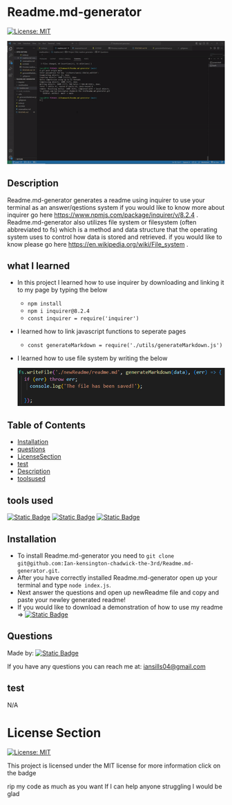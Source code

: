 # Readme.md-generator

[![License: MIT](https://img.shields.io/badge/License-MIT-yellow.svg)](https://opensource.org/licenses/MIT) 


![readme.md-generator](./images/readme%20generator%20gif.gif)


## Description


Readme.md-generator generates a readme using inquirer to use your terminal as an answer/qestions system if you would like to know more about inquirer 
go here https://www.npmjs.com/package/inquirer/v/8.2.4 . 
Readme.md-generator also utilizes file system or filesystem (often abbreviated to fs) which is a method and data structure that the operating system uses to control how data is stored and retrieved. if you would like to know please go here https://en.wikipedia.org/wiki/File_system .


## what I learned

 * In this project I learned how to use inquirer by downloading and linking it to my page by typing the below
    * `npm install`
    * `npm i inquirer@8.2.4`
    * `const inquirer = require('inquirer')` 
 * I learned how to link javascript functions to seperate pages 
    * `const generateMarkdown = require('./utils/generateMarkdown.js')`
 * I learned how to use file system by writing the below
     
     ![filessystemexample](./images/file%20system.PNG)

## Table of Contents

* [Installation](#installation)
* [questions](#questions)
* [LicenseSection](#license-section)
* [test](#test)
* [Description](#description)
* [toolsused](#tools-used)

## tools used
[![Static Badge](https://img.shields.io/badge/node.js-red)](https://nodejs.org/en/download) 
[![Static Badge](https://img.shields.io/badge/inquirer-orange)](https://www.npmjs.com/package/inquirer/v/8.2.4) 
[![Static Badge](https://img.shields.io/badge/javascript-yellow)](https://developer.mozilla.org/en-US/docs/Web/JavaScript) 



## Installation

* To install Readme.md-generator you need to `git clone git@github.com:Ian-kensington-chadwick-the-3rd/Readme.md-generator.git`.
* After you have correctly installed Readme.md-generator open up your terminal and type `node index.js`.
* Next answer the questions and open up newReadme file and copy and paste your newley generated readme!
* If you would like to download a demonstration of how to use my readme => [![Static Badge](https://img.shields.io/badge/Readme.md_generator-demo-yellow)](https://drive.google.com/file/d/1h5scobiFglktoy-VVnJNF59fRLfV79vP/view)
## Questions


Made by:    [![Static Badge](https://img.shields.io/badge/Ian_kensington_chadwick_the_3rd-2023_portfolio-blue)](https://github.com/Ian-kensington-chadwick-the-3rd)

If you have any questions you can reach me at: iansills04@gmail.com


## test

N/A

# License Section

[![License: MIT](https://img.shields.io/badge/License-MIT-yellow.svg)](https://opensource.org/licenses/MIT) 

This project is licensed under the MIT license for more information click on the badge

rip my code as much as you want If I can help anyone struggling I would be glad
